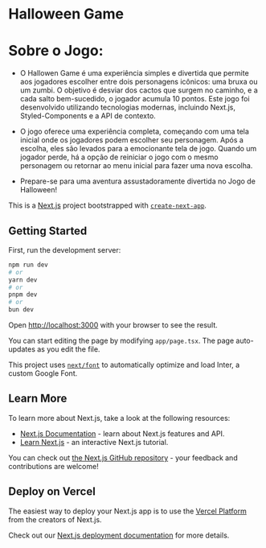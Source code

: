 # Halloween Game

# Sobre o Jogo:

- O Hallowen Game é uma experiência simples e divertida que permite aos jogadores escolher entre dois personagens icônicos: uma bruxa ou um zumbi. O objetivo é desviar dos cactos que surgem no caminho, e a cada salto bem-sucedido, o jogador acumula 10 pontos. Este jogo foi desenvolvido utilizando tecnologias modernas, incluindo Next.js, Styled-Components e a API de contexto.

- O jogo oferece uma experiência completa, começando com uma tela inicial onde os jogadores podem escolher seu personagem. Após a escolha, eles são levados para a emocionante tela de jogo. Quando um jogador perde, há a opção de reiniciar o jogo com o mesmo personagem ou retornar ao menu inicial para fazer uma nova escolha.

- Prepare-se para uma aventura assustadoramente divertida no Jogo de Halloween!

This is a [Next.js](https://nextjs.org/) project bootstrapped with [`create-next-app`](https://github.com/vercel/next.js/tree/canary/packages/create-next-app).

## Getting Started

First, run the development server:

```bash
npm run dev
# or
yarn dev
# or
pnpm dev
# or
bun dev
```

Open [http://localhost:3000](http://localhost:3000) with your browser to see the result.

You can start editing the page by modifying `app/page.tsx`. The page auto-updates as you edit the file.

This project uses [`next/font`](https://nextjs.org/docs/basic-features/font-optimization) to automatically optimize and load Inter, a custom Google Font.

## Learn More

To learn more about Next.js, take a look at the following resources:

- [Next.js Documentation](https://nextjs.org/docs) - learn about Next.js features and API.
- [Learn Next.js](https://nextjs.org/learn) - an interactive Next.js tutorial.

You can check out [the Next.js GitHub repository](https://github.com/vercel/next.js/) - your feedback and contributions are welcome!

## Deploy on Vercel

The easiest way to deploy your Next.js app is to use the [Vercel Platform](https://vercel.com/new?utm_medium=default-template&filter=next.js&utm_source=create-next-app&utm_campaign=create-next-app-readme) from the creators of Next.js.

Check out our [Next.js deployment documentation](https://nextjs.org/docs/deployment) for more details.
